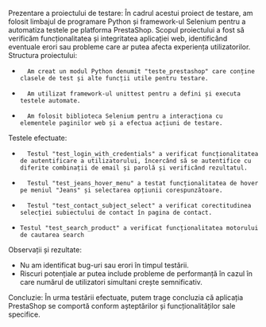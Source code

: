 Prezentare a proiectului de testare:
În cadrul acestui proiect de testare, am folosit limbajul de programare Python și framework-ul Selenium pentru a automatiza testele pe platforma PrestaShop. Scopul proiectului a fost să verificăm funcționalitatea și integritatea aplicației web, identificând eventuale erori sau probleme care ar putea afecta experiența utilizatorilor.
Structura proiectului:
* 		Am creat un modul Python denumit "teste_prestashop" care conține clasele de test și alte funcții utile pentru testare.
* 		Am utilizat framework-ul unittest pentru a defini și executa testele automate.
* 		Am folosit biblioteca Selenium pentru a interacționa cu elementele paginilor web și a efectua acțiuni de testare.
Testele efectuate:
* 		Testul "test_login_with_credentials" a verificat funcționalitatea de autentificare a utilizatorului, încercând să se autentifice cu diferite combinații de email și parolă și verificând rezultatul.
* 		Testul "test_jeans_hover_menu" a testat funcționalitatea de hover pe meniul "Jeans" și selectarea opțiunii corespunzătoare.
* 		Testul "test_contact_subject_select" a verificat corectitudinea selecției subiectului de contact în pagina de contact.
*     Testul "test_search_product" a verificat funcționalitatea motorului de cautarea search 
Observații și rezultate:
* Nu am identificat bug-uri sau erori în timpul testării.
* Riscuri potențiale ar putea include probleme de performanță în cazul în care numărul de utilizatori simultani crește semnificativ.
  
Concluzie:
În urma testării efectuate, putem trage concluzia că aplicația PrestaShop se comportă conform așteptărilor și funcționalităților sale specifice. 



